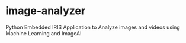 # image-analyzer
Python Embedded IRIS Application to Analyze images and videos using Machine Learning and ImageAI
